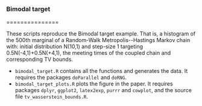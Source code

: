 ### Bimodal target
===============

These scripts reproduce the Bimodal target example. That is, a histogram of the 500th marginal of a Random-Walk Metropolis--Hastings Markov chain with: initial distribution N(10,1) and step-size 1 targeting 0.5N(-4,1)+0.5N(+4,1), the meeting times of the coupled chain and corresponding TV bounds.

* `bimodal_target.R` contains all the functions and generates the data. It requires the packages `doParallel` and `doRNG`.
* `bimodal_target_plots.R` plots the figure in the paper. It requires packages `dplyr`, `ggplot2`, `latex2exp`, `purrr` and `cowplot`, and the source file `tv_wasserstein_bounds.R`.

